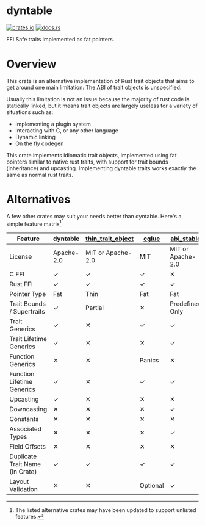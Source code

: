 # dyntable
[![crates.io](https://img.shields.io/crates/v/dyntable?style=for-the-badge&logo=rust)](https://crates.io/crates/dyntable)
[![docs.rs](https://img.shields.io/badge/docs.rs-66c2a5?style=for-the-badge&labelColor=555555&logo=docs.rs)](https://docs.rs/crate/dyntable/latest)

FFI Safe traits implemented as fat pointers.

# Overview
This crate is an alternative implementation of Rust trait objects that
aims to get around one main limitation: The ABI of trait objects is
unspecified.

Usually this limitation is not an issue because the majority of rust code
is statically linked, but it means trait objects are largely useless for
a variety of situations such as:
- Implementing a plugin system
- Interacting with C, or any other language
- Dynamic linking
- On the fly codegen

This crate implements idiomatic trait objects, implemented using fat pointers
similar to native rust traits, with support for trait bounds (inheritance) and
upcasting. Implementing dyntable traits works exactly the same as normal rust traits.

# Alternatives
A few other crates may suit your needs better than dyntable.
Here's a simple feature matrix[^alternative-updates]

| Feature                         | dyntable           | [thin_trait_object]   | [cglue]  | [abi_stable]      | [vtable] |
|---------------------------------|--------------------|-----------------------|----------|-------------------|----------|
| License                         | Apache-2.0         | MIT or Apache-2.0     | MIT      | MIT or Apache-2.0 | GPLv3    |
| C FFI                           | ✓                  | ✓                     | ✓        | ✕                 | ✓        |
| Rust FFI                        | ✓                  | ✓                     | ✓        | ✓                 | ✓        |
| Pointer Type                    | Fat                | Thin                  | Fat      | Fat               | Fat      |
| Trait Bounds / Supertraits      | ✓                  | Partial               | ✕        | Predefined Only   | ✕        |
| Trait Generics                  | ✓                  | ✕                     | ✓        | ✓                 | ✕        |
| Trait Lifetime Generics         | ✓                  | ✕                     | ✕        | ✓                 | ✕        |
| Function Generics               | ✕                  | ✕                     | Panics   | ✕                 | ✕        |
| Function Lifetime Generics      | ✓                  | ✕                     | ✓        | ✓                 | ✕        |
| Upcasting                       | ✓                  | ✕                     | ✕        | ✕                 | ✕        |
| Downcasting                     | ✕                  | ✕                     | ✕        | ✓                 | ✓        |
| Constants                       | ✕                  | ✕                     | ✕        | ✕                 | ✓        |
| Associated Types                | ✕                  | ✕                     | ✕        | ✓                 | ✕        |
| Field Offsets                   | ✕                  | ✕                     | ✕        | ✕                 | ✓        |
| Duplicate Trait Name (In Crate) | ✓                  | ✓                     | ✓        | ✓                 | ✕        |
| Layout Validation               | ✕                  | ✕                     | Optional | ✓                 | ✕        |

[thin_trait_object]: https://crates.io/crates/thin_trait_object
[cglue]: https://crates.io/crates/cglue
[abi_stable]: https://crates.io/crates/abi_stable
[vtable]: https://crates.io/crates/vtable

[^alternative-updates]: The listed alternative crates may have been updated to support unlisted features.
